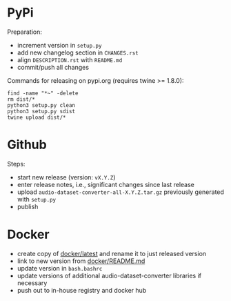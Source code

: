 PyPi
====

Preparation:

* increment version in `setup.py`
* add new changelog section in `CHANGES.rst`
* align `DESCRIPTION.rst` with `README.md`  
* commit/push all changes

Commands for releasing on pypi.org (requires twine >= 1.8.0):

```
find -name "*~" -delete
rm dist/*
python3 setup.py clean
python3 setup.py sdist
twine upload dist/*
```


Github
======

Steps:

* start new release (version: `vX.Y.Z`)
* enter release notes, i.e., significant changes since last release
* upload `audio-dataset-converter-all-X.Y.Z.tar.gz` previously generated with `setup.py`
* publish


Docker
======

* create copy of [docker/latest](docker/latest) and rename it to just released version
* link to new version from [docker/README.md](docker/README.md)
* update version in `bash.bashrc`
* update versions of additional audio-dataset-converter libraries if necessary
* push out to in-house registry and docker hub
